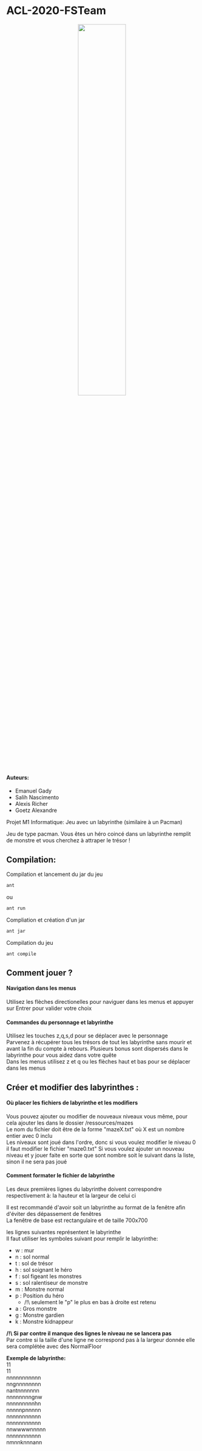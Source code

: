  # ACL-2020-FSTeam

<p align="center">
 

<img src="https://raw.githubusercontent.com/SalihN/ACL-2020-FSTeam/main/resources/images/fsteam.png" width="50%" height="50%">
</p>

#### Auteurs:
* Emanuel Gady
* Salih Nascimento
* Alexis Richer
* Goetz Alexandre

Projet M1 Informatique: Jeu avec un labyrinthe (similaire à un Pacman)  

Jeu de type pacman. Vous êtes un héro coincé dans un labyrinthe remplit de monstre et vous cherchez à attraper le trésor !

## Compilation: 
Compilation et lancement du jar du jeu  
```bash
ant
```
ou
```bash
ant run
```
Compliation et création d'un jar  
```bash
ant jar
```
Compilation du jeu  
```bash
ant compile
``` 
## Comment jouer ? 
#### Navigation dans les menus
Utilisez les flèches directionelles pour naviguer dans les menus et appuyer sur Entrer pour valider votre choix  

#### Commandes du personnage et labyrinthe
Utilisez les touches z,q,s,d pour se déplacer avec le personnage    
Parvenez à récupérer tous les trésors de tout les labyrinthe sans mourir et avant la fin du compte à rebours. Plusieurs bonus sont dispersés dans le labyrinthe pour vous aidez dans votre quête  
Dans les menus utilisez z et q ou les flèches haut et bas pour se déplacer dans les menus  

## Créer et modifier des labyrinthes :

#### Où placer les fichiers de labyrinthe et les modifiers

Vous pouvez ajouter ou modifier de nouveaux niveaux vous même, pour cela ajouter les dans le dossier /ressources/mazes  
Le nom du fichier doit être de la forme "mazeX.txt" où X est un nombre entier avec 0 inclu  
Les niveaux sont joué dans l'ordre, donc si vous voulez modifier le niveau 0 il faut modifier le fichier "maze0.txt"
Si vous voulez ajouter un nouveau niveau et y jouer faite en sorte que sont nombre soit le suivant dans la liste, sinon il ne sera pas joué   

#### Comment formater le fichier de labyrinthe

Les deux premières lignes du labyrinthe doivent correspondre respectivement à: la hauteur et la largeur de celui ci  


Il est recommandé d'avoir soit un labyrinthe au format de la fenêtre afin d'éviter des dépassement de fenêtres  
La fenêtre  de base est rectangulaire et de taille 700x700

les lignes suivantes représentent le labyrinthe  
Il faut utiliser les symboles suivant pour remplir le labyrinthe:  
* w : mur
* n : sol normal
* t : sol de trésor
* h : sol soignant le héro
* f : sol figeant les monstres
* s : sol ralentiseur de monstre
* m : Monstre normal 
* p : Position du héro 
  * /!\ seulement le "p" le plus en bas à droite est retenu
* a : Gros monstre 
* g : Monstre gardien
* k : Monstre kidnappeur

**/!\ Si par contre il manque des lignes le niveau ne se lancera pas**  
Par contre si la taille d'une ligne ne correspond pas à la largeur donnée elle sera complétée avec des NormalFloor  


**Exemple de labyrinthe:**  
11  
11  
nnnnnnnnnnn  
nngnnnnnnnn  
nantnnnnnnn  
nnnnnnnngnw  
nnnnnnnnnhn  
nnnnnpnnnnn  
nnnnnnnnnnn  
nnnnnnnnnnn  
nnwwwwnnnnn  
nnnnnnnnnnn  
nmnnknnnann  
  
